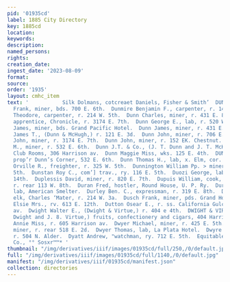 ```yaml
---
pid: '01935cd'
label: 1885 City Directory
key: 1885cd
location: 
keywords: 
description: 
named_persons: 
rights: 
creation_date: 
ingest_date: '2023-08-09'
format: 
source: 
order: '1935'
layout: cmhc_item
text: '           Silk Dolmans, cotcreaet Daniels, Fisher & Smith’  DUN            Dunleavy
  Frank, miner, bds. 700 E. 6th.  Dunmire Benjamin F., carpenter, r. 142 E. 2d.  Dunmire
  Theodore, carpenter, r. 214 W. 5th.  Dunn Charles, miner, r. 431 E. 8th.  Dunn Daniel,
  apprentice, Chronicle, r. 3174 E. 7th.  Dunn George E., lab, r. 520 W. Front.  Dunn
  James, miner, bds. Grand Pacific Hotel.  Dunn James, miner, r. 431 E. 8th.  Dunn
  James T., (Dunn & McHugh,) r. 121 E. 3d.  Dunn John, miner, r. 706 E. 6th.  Dunn
  John, miner, r. 3174 E. 7th.  Dunn John, miner, r. 152 EK. Chestnut.  Dunn John
  M., miner, r. 532 E. 6th.  Dunn J.T. & Co., (J. T. Dunn and J. T. McHugh,) Clarendon
  Club Rooms, 306 Harrison av.  Dunn Maggie Miss, wks. 125 E. 4th.  DUNN THOMAS F.,
  prop’r Dunn’s Corner, 532 E. 6th.  Dunn Thomas H., lab, x. Elm, cor. Alder.  Dunnington
  Orville R., freighter, r. 325 W. 5th.  Dunnington William Pp. > miner, r. 309 W.
  5th.  Dunstan Roy C., com’] trav., ry. 116 E. 5th.  Duozi George, lab, r. 181 E.
  14th.  Duplessis David, miner, r. 820 E. 7th.  Dupuis William, cook, Board of Trade,
  r. rear 113 W. 8th.  Duran Fred, hostler, Round House, U. P. Ry.  Durkin Thomas,
  lab, American Smelter.  Durley Ben. C., expressman, r. 319 E. 8th.  Duryea_ William,
  elk, Charles ‘Mater, r. 214 W. 3a.  Dusch Frank, miner, pds. Grand Hotel.  Dushane
  Elsie Mrs., rv. 613 E. 12th.  Dutton Osear E., r. ss. California Gulch, foot Leiter
  av.  Dwight Walter E., (Dwight & Virtue,) r. 404 e 4th.  DWIGHT & VIRT E, (W. E.
  Dwight and J. 8. Virtue,) fruits, confectionery and cigars, 404 Harrison av. :  Dwyer
  Annie Miss, r. 605 Harrison av.  Dwyer Michael, miner, r. 425 E. 5th.  Dwyer Patrick,
  miner, r. rear 518 E. 2d.  Dwyer Thomas, lab, La Plata Hotel.  Dwyre John R., engineer,
  r. 504 N. Alder.  Dyatt Andrew, "watchman, ry. 712 E. 5th.  Equitable Life Assurance
  Co., °° Sosxr™™* '
thumbnail: "/img/derivatives/iiif/images/01935cd/full/250,/0/default.jpg"
full: "/img/derivatives/iiif/images/01935cd/full/1140,/0/default.jpg"
manifest: "/img/derivatives/iiif/01935cd/manifest.json"
collection: directories
---
```

